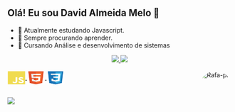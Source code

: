 ##  Olá! Eu sou David Almeida Melo 👋

- 🌱 Atualmente estudando Javascript.
- 📙 Sempre procurando aprender.
- 🎈 Cursando Análise e desenvolvimento de sistemas

<div align="center">
  <a href="https://github.com/Davidalmeida09">
  <img height="180em" src="https://github-readme-stats.vercel.app/api?username=Davidalmeida09&show_icons=true&theme=dark&include_all_commits=true&count_private=true"/>
  <img height="180em" src="https://github-readme-stats.vercel.app/api/top-langs/?username=Davidalmeida09&layout=compact&langs_count=7&theme=dark"/>
</div>
  
  <div style="display: inline_block"><br>
  <img align="center" alt="David-Js" height="30" width="40" src="https://raw.githubusercontent.com/devicons/devicon/master/icons/javascript/javascript-plain.svg">
  <img align="center" alt="David-HTML" height="30" width="40" src="https://raw.githubusercontent.com/devicons/devicon/master/icons/html5/html5-original.svg">
  <img align="center" alt="David-CSS" height="30" width="40" src="https://raw.githubusercontent.com/devicons/devicon/master/icons/css3/css3-original.svg">
     <img align="right" alt="Rafa-pic" height="150" style="border-radius:50px;" src="https://i.pinimg.com/originals/8a/ed/9a/8aed9af60c3ec5bb5ac7c0cf6f699170.jpg">
  
    
  </div>


  

  ##
  
  <div> 
   <a href="https://www.linkedin.com/in/david-almeida-a5bb16203/" target="_blank"><img src="https://img.shields.io/badge/-LinkedIn-%230077B5?style=for-the-badge&logo=linkedin&logoColor=white" target="_blank"></a> 
  </div>
  
  

